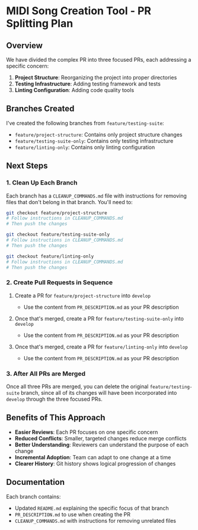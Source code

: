 # MIDI Song Creation Tool - PR Splitting Plan

## Overview

We have divided the complex PR into three focused PRs, each addressing a specific concern:

1. **Project Structure**: Reorganizing the project into proper directories
2. **Testing Infrastructure**: Adding testing framework and tests
3. **Linting Configuration**: Adding code quality tools

## Branches Created

I've created the following branches from `feature/testing-suite`:

- `feature/project-structure`: Contains only project structure changes
- `feature/testing-suite-only`: Contains only testing infrastructure
- `feature/linting-only`: Contains only linting configuration

## Next Steps

### 1. Clean Up Each Branch

Each branch has a `CLEANUP_COMMANDS.md` file with instructions for removing files that don't belong in that branch. You'll need to:

```bash
git checkout feature/project-structure
# Follow instructions in CLEANUP_COMMANDS.md
# Then push the changes

git checkout feature/testing-suite-only
# Follow instructions in CLEANUP_COMMANDS.md
# Then push the changes

git checkout feature/linting-only
# Follow instructions in CLEANUP_COMMANDS.md
# Then push the changes
```

### 2. Create Pull Requests in Sequence

1. Create a PR for `feature/project-structure` into `develop`
   - Use the content from `PR_DESCRIPTION.md` as your PR description
   
2. Once that's merged, create a PR for `feature/testing-suite-only` into `develop`
   - Use the content from `PR_DESCRIPTION.md` as your PR description
   
3. Once that's merged, create a PR for `feature/linting-only` into `develop`
   - Use the content from `PR_DESCRIPTION.md` as your PR description

### 3. After All PRs are Merged

Once all three PRs are merged, you can delete the original `feature/testing-suite` branch, since all of its changes will have been incorporated into `develop` through the three focused PRs.

## Benefits of This Approach

- **Easier Reviews**: Each PR focuses on one specific concern
- **Reduced Conflicts**: Smaller, targeted changes reduce merge conflicts
- **Better Understanding**: Reviewers can understand the purpose of each change
- **Incremental Adoption**: Team can adapt to one change at a time
- **Clearer History**: Git history shows logical progression of changes

## Documentation

Each branch contains:
- Updated `README.md` explaining the specific focus of that branch
- `PR_DESCRIPTION.md` to use when creating the PR
- `CLEANUP_COMMANDS.md` with instructions for removing unrelated files
